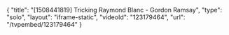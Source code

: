 {
    "title": "[1508441819] Tricking Raymond Blanc - Gordon Ramsay",
    "type": "solo",
    "layout": "iframe-static",
    "videoId": "123179464",
    "url": "\/tvpembed\/123179464"
}